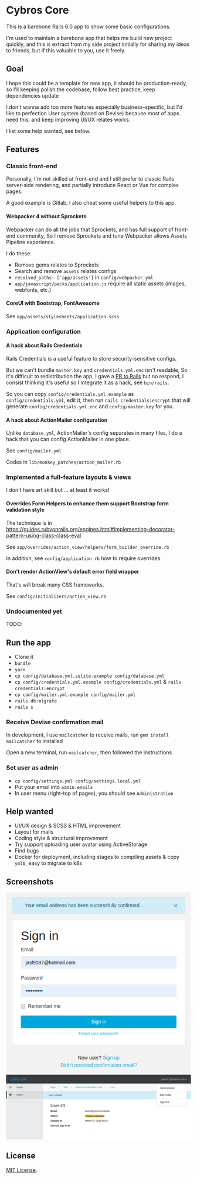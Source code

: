 Cybros Core
====

This is a barebone Rails 6.0 app to show some basic configurations.

I'm used to maintain a barebone app that helps me build new project quickly,
and this is extract from my side project initially for sharing my ideas to friends,
but if this valuable to you, use it freely.

## Goal

I hope this could be a template for new app, it should be production-ready,
so I'll keeping polish the codebase, follow best practice, keep dependencies update

I don't wanna add too more features especially business-specific,
but I'd like to perfection User system (based on Devise) because most of apps need this,
and keep improving UI/UX relates works.

I list some help wanted, see below.

## Features

### Classic front-end

Personally, I'm not skilled at front-end and I still prefer to classic Rails server-side rendering,
and partially introduce React or Vue for complex pages.

A good example is Gitlab, I also cheat some useful helpers to this app.

#### Webpacker 4 without Sprockets

Webpacker can do all the jobs that Sprockets,
and has full support of front-end community,
So I remove Sprockets and tune Webpacker allows Assets Pipeline experience.

I do these:

- Remove gems relates to Sprockets
- Search and remove `assets` relates configs
- `resolved_paths: ['app/assets']` in `config/webpacker.yml`
- `app/javascript/packs/application.js` require all static assets (images, webfonts, etc.) 

#### CoreUI with Bootstrap, FontAwesome

See `app/assets/stylesheets/application.scss`

### Application configuration

#### A hack about Rails Credentials

Rails Credentials is a useful feature to store security-sensitive configs.

But we can't bundle `master.key` and  `credentials.yml.enc` isn't readable,
So it's difficult to redistribution the app,
I gave a [PR to Rails](https://github.com/rails/rails/pull/34777) but no respond,
I consist thinking it's useful so I integrate it as a hack, see `bin/rails`.

So you can copy `config/credentials.yml.example` as `config/credentials.yml`,
edit it, then run `rails credentials:encrypt` that will generate `config/credentials.yml.enc` and `config/master.key` for you.

#### A hack about ActionMailer configuration

Unlike `database.yml`, ActionMailer's config separates in many files,
I do a hack that you can config ActionMailer in one place.

See `config/mailer.yml`

Codes in `lib/monkey_patches/action_mailer.rb`

### Implemented a full-feature layouts & views 

I don't have art skill but ... at least it works!

#### Overrides Form Helpers to enhance them support Bootstrap form validation style

The technique is in <https://guides.rubyonrails.org/engines.html#implementing-decorator-pattern-using-class-class-eval>

See `app/overrides/action_view/helpers/form_builder_override.rb`

In addition, see `config/application.rb` how to require overrides.

#### Don't render ActionView's default error field wrapper

That's will break many CSS frameworks.

See `config/initializers/action_view.rb`

### Undocumented yet

TODO:

## Run the app

- Clone it
- `bundle`
- `yarn`
- `cp config/database.yml.sqlite.example config/database.yml`
- `cp config/credentials.yml.example config/credentials.yml` & `rails credentials:encrypt`
- `cp config/mailer.yml.example config/mailer.yml`
- `rails db:migrate`
- `rails s`

### Receive Devise confirmation mail

In development, I use `mailcatcher` to receive mails,
run `gem install mailcatcher` to installed

Open a new terminal, run `mailcatcher`, then followed the instructions

### Set user as admin

- `cp config/settings.yml config/settings.local.yml`
- Put your email into `admin.emails`
- In user menu (right-top of pages), you should see `Administration`

## Help wanted

- UI/UX design & SCSS & HTML improvement
- Layout for mails
- Coding style & structural improvement
- Try support uploading user avatar using ActiveStorage
- Find bugs
- Docker for deployment, including stages to compiling assets & copy `yml`s, easy to migrate to k8s

## Screenshots

![Sign in page](_screenshots/sign_in_page.png)
![Admin user page](_screenshots/admin_user_page.png)

## License

[MIT License](https://opensource.org/licenses/MIT).

